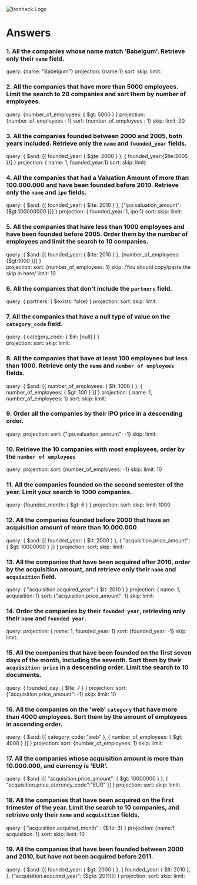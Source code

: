 ![Ironhack Logo](https://i.imgur.com/1QgrNNw.png)

# Answers

### 1. All the companies whose name match 'Babelgum'. Retrieve only their `name` field.

query: {name: "Babelgum"}
projection: {name:1}
sort: 
skip: 
limit: 

### 2. All the companies that have more than 5000 employees. Limit the search to 20 companies and sort them by **number of employees**.

query: {number_of_employees: { $gt: 5000 } }
projection: {number_of_employees : 1}
sort: {number_of_employees : 1}
skip: 
limit: 20

### 3. All the companies founded between 2000 and 2005, both years included. Retrieve only the `name` and `founded_year` fields.

query: { $and: [{ founded_year: { $gte: 2000 } }, { founded_year:{$lte:2005 }}] } 
projection: { name: 1, founded_year:1}
sort: 
skip: 
limit: 

### 4. All the companies that had a Valuation Amount of more than 100.000.000 and have been founded before 2010. Retrieve only the `name` and `ipo` fields.

query: { $and: [{ founded_year: { $lte: 2010 } }, {"ipo.valuation_amount":{$gt:100000000 }}] } 
projection: { founded_year: 1, ipo:1}
sort: 
skip: 
limit: 

### 5. All the companies that have less than 1000 employees and have been founded before 2005. Order them by the number of employees and limit the search to 10 companies.

query: { $and: [{ founded_year: { $lte: 2010 } }, {number_of_employees:{$gt:1000 }}] }  
projection: 
sort: {number_of_employees: 1}
skip: /You should copy/paste the skip in here/
limit: 10

### 6. All the companies that don't include the `partners` field.

query: { partners: { $exists: false} }
projection: 
sort:
skip: 
limit: 

### 7. All the companies that have a null type of value on the `category_code` field.

query: { category_code: { $in: [null] } }    
projection: 
sort: 
skip: 
limit: 

### 8. All the companies that have at least 100 employees but less than 1000. Retrieve only the `name` and `number of employees` fields.

query: { $and: [{ number_of_employees: { $lt: 1000 } }, { number_of_employees: { $gt: 100 } }] }
projection: { name: 1, number_of_employees: 1}
sort: 
skip: 
limit: 

### 9. Order all the companies by their IPO price in a descending order. 

query: 
projection: 
sort: {"ipo.valuation_amount": -1}
skip: 
limit: 

### 10. Retrieve the 10 companies with most employees, order by the `number of employees`  

query: 
projection: 
sort: {number_of_employees: -1}
skip: 
limit: 10

### 11. All the companies founded on the second semester of the year. Limit your search to 1000 companies. 

query: {founded_month: { $gt: 6 } }
projection: 
sort: 
skip: 
limit: 1000

### 12. All the companies founded before 2000 that have an acquisition amount of more than 10.000.000

query: { $and: [{ founded_year: { $lt: 2000 } }, { "acquisition.price_amount": { $gt: 10000000 } }] }
projection: 
sort: 
skip: 
limit: 

### 13. All the companies that have been acquired after 2010, order by the acquisition amount, and retrieve only their `name` and `acquisition` field.

query: { "acquisition.acquired_year": { $lt: 2010 } }
projection: { name: 1, acquisition: 1}
sort: {"acquisition.price_amount": 1}
skip: 
limit: 

### 14. Order the companies by their `founded year`, retrieving only their `name` and `founded year`.

query: 
projection: { name: 1, founded_year: 1}
sort: {founded_year: -1}
skip: 
limit: 

### 15. All the companies that have been founded on the first seven days of the month, including the seventh. Sort them by their `acquisition price` in a descending order. Limit the search to 10 documents.

query: { founded_day: { $lte: 7 } }
projection:
sort: {"acquisition.price_amount": -1}
skip: 
limit: 10

### 16. All the companies on the 'web' `category` that have more than 4000 employees. Sort them by the amount of employees in ascending order.

query: { $and: [{ category_code: "web" }, { number_of_employees: { $gt: 4000 } }] }
projection: 
sort: {number_of_employees: 1}
skip: 
limit: 

### 17. All the companies whose acquisition amount is more than 10.000.000, and currency is 'EUR'.

query: { $and: [{ "acquisition.price_amount": { $gt: 10000000 } }, { "acquisition.price_currency_code":"EUR" }] }
projection:
sort: 
skip: 
limit: 

### 18. All the companies that have been acquired on the first trimester of the year. Limit the search to 10 companies, and retrieve only their `name` and `acquisition` fields.

query: { "acquisition.acquired_month" : {$lte: 3} }
projection: {name:1, acquisition: 1}
sort: 
skip: 
limit: 10

### 19. All the companies that have been founded between 2000 and 2010, but have not been acquired before 2011.

query: { $and: [{ founded_year: { $gt: 2000 } }, { founded_year: { $lt: 2010 },  }, {"acquisition.acquired_year": {$gte: 2011}}] }
projection:
sort: 
skip: 
limit: 
